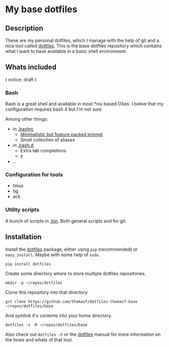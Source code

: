 # My base dotfiles

## Description
These are my personal dotfiles, which I manage with the help of git
and a nice tool called [dotfiles].  This is the base dotfiles
repository  which contains what I want to have available in a basic 
shell environment.

## Whats included

( notice: draft )

###  Bash
Bash is a great shell and available in most *nix based OSes. I belive
that my configuration requires bash 4 but I'm not sure.

Among other things:

 * in [.bashrc]
   * [Minimalistic but feature packed prompt][prompt-article] 
   * Small collection of aliases
 * in [.bash.d]
   * Extra tab completions
   * z
 * ...
 
### Configuration for tools

 * tmux
 * tig
 * ack

### Utility scripts 
A bunch of scripts in [.bin].
Both general scripts and for git.


 [.bashrc]:  https://github.com/thomasf/dotfiles-thomasf-base/blob/master/.bashrc ".bashrc"
 [.bash.d]:  https://github.com/thomasf/dotfiles-thomasf-base/tree/master/.bash.d/ "bash.d/"
 [.bin]:     https://github.com/thomasf/dotfiles-thomasf-base/tree/master/.bin/ ".bin/"

 [prompt-article]:  http://datamaskinen.medeltiden.org/tools/bash-prompt-v2.html "My bash prompt revisited"

## Installation 

Install the [dotfiles] package, either using `pip` (recommended) or 
`easy_install`. Maybe with some help of `sudo`.

    pip install dotfiles

Create some directory where to store multiple dotfiles repositories.
   
    mkdir -p ~/repos/dotfiles
   
Clone this repository into that directory.
   
    git clone https://github.com/thomasf/dotfiles-thomasf-base ~/repos/dotfiles/base
   
And symlink it's contents into your home directory.

    dotfiles -s -R ~/repos/dotfiles/base
     
Also check out `dotfiles -h` or the [dotfiles]
manual for more information on the hows and whats of that tool.




[dotfiles]: https://github.com/jbernard/dotfiles "dotfiles"
